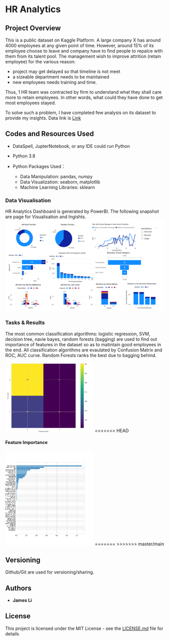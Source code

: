 # HR Analytics

## Project Overview

This is a public dataset on Kaggle Platform. A large company X has around 4000 employees at any given point of time. However, around 15% of its employee choose to leave and company have to find people to repalce with them from its talent pool. The management wish to improve attrition (retain employee) for the various reason:
*  project may get delayed so that timeline is not meet
*  a sizeable department needs to be maintained 
*  new employees needs training and time.

Thus, 1 HR team was contracted by firm to understand what they shall care more to retain employees. In other words, what could they have done to get most employees stayed. 

To solve such a problem, I have completed few analysis on its dataset to provide my insights. Data link is [Link](https://www.kaggle.com/datasets/vjchoudhary7/hr-analytics-case-study)

## Codes and Resources Used
* DataSpell, JupterNotebook, or any IDE could run Python 
* Python 3.8
* Python Packages Used：

    * Data Manipulation: pandas, numpy
    * Data Visualization: seaborn, matplotlib
    * Machine Learning Libraries: sklearn


###  Data Visualisation
HR Analytics Dashboard is generated by PowerBI. The following snapshot are page for Visualisation and Ingishts.
<img alt="Dashboard"  src="HR Dashboard.png" />


### Tasks & Results 
The most common classification algorithms: logistic regression, SVM, decision tree, navie bayes, random forests (bagging) are used to find out importance of features in the dataset so as to matintain good employees in the end.
All classification algorithms are evaulated by Confusion Matrix and ROC, AUC curve. Random Forests ranks the best due to bagging behind.


<img alt = "Confusion Matrix"  src="Confusion Matrix.png" width="280">
<<<<<<< HEAD

#### Feature Importance
<img src = 'Feature Importance.png' width = "280" height = "300">
=======
>>>>>>> master/main



## Versioning
Github/Git are used for versioning/sharing. 

## Authors

* **James Li** 

## License

This project is licensed under the MIT License - see the [LICENSE.md](LICENSE.md) file for details

